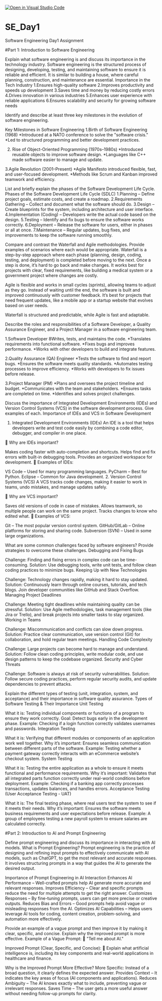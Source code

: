 [![Open in Visual Studio Code](https://classroom.github.com/assets/open-in-vscode-2e0aaae1b6195c2367325f4f02e2d04e9abb55f0b24a779b69b11b9e10269abc.svg)](https://classroom.github.com/online_ide?assignment_repo_id=18668386&assignment_repo_type=AssignmentRepo)
# SE_Day1
Software Engineering Day1 Assignment

#Part 1: Introduction to Software Engineering

Explain what software engineering is and discuss its importance in the technology industry.
Software engineering is the structured process of designing, developing, testing, and maintaining software to ensure it is reliable and efficient. It is similar to building a house, where careful planning, construction, and maintenance are essential.
Importance in the Tech Industry
1.Ensures high-quality software
2.Improves productivity and speeds up development
3.Saves time and money by reducing costly errors
4.Drives innovation in various industries
5.Enhances user experience with reliable applications
6.Ensures scalability and security for growing software needs

Identify and describe at least three key milestones in the evolution of software engineering.

Key Milestones in Software Engineering
1.Birth of Software Engineering (1968)
*Introduced at a NATO conference to solve the "software crisis."
*Led to structured programming and better development practices.

2. Rise of Object-Oriented Programming (1970s–1980s)
*Introduced reusable objects to improve software design.
*Languages like C++ made software easier to manage and update.

3.Agile Revolution (2001–Present)
*Agile Manifesto introduced flexible, fast, and user-focused development.
*Methods like Scrum and Kanban improved teamwork and efficiency.

List and briefly explain the phases of the Software Development Life Cycle.
Phases of the Software Development Life Cycle (SDLC)
1.Planning – Define project goals, estimate costs, and create a roadmap.
2.Requirements Gathering – Collect and document what the software should do.
3.Design – Create blueprints for the system, including architecture and user interface.
4.Implementation (Coding) – Developers write the actual code based on the design.
5.Testing – Identify and fix bugs to ensure the software works correctly.
6.Deployment – Release the software for users, either in phases or all at once.
7.Maintenance – Regular updates, bug fixes, and improvements to keep the software running smoothly.


Compare and contrast the Waterfall and Agile methodologies. Provide examples of scenarios where each would be appropriate.
Waterfall is a step-by-step approach where each phase (planning, design, coding, testing, and deployment) is completed before moving to the next. Once a step is done, it’s hard to go back and make changes. It works best for projects with clear, fixed requirements, like building a medical system or a government project where changes are costly.

Agile is flexible and works in small cycles (sprints), allowing teams to adjust as they go. Instead of waiting until the end, the software is built and improved continuously with customer feedback. It’s best for projects that need frequent updates, like a mobile app or a startup website that evolves based on user needs.

Waterfall is structured and predictable, while Agile is fast and adaptable.

Describe the roles and responsibilities of a Software Developer, a Quality Assurance Engineer, and a Project Manager in a software engineering team.

1.Software Developer 
8Writes, tests, and maintains the code.
*Translates requirements into functional software.
*Fixes bugs and improves performance.
*Works with other developers to build and integrate features.

2.Quality Assurance (QA) Engineer 
*Tests the software to find and report bugs.
*Ensures the software meets quality standards.
*Automates testing processes to improve efficiency.
*Works with developers to fix issues before release.

3.Project Manager (PM)
*Plans and oversees the project timeline and budget.
*Communicates with the team and stakeholders.
*Ensures tasks are completed on time.
*Identifies and solves project challenges.

Discuss the importance of Integrated Development Environments (IDEs) and Version Control Systems (VCS) in the software development process. Give examples of each.
Importance of IDEs and VCS in Software Development
1. Integrated Development Environments (IDEs)
An IDE is a tool that helps developers write and test code easily by combining a code editor, debugger, and compiler in one place.

🔹 Why are IDEs important?

Makes coding faster with auto-completion and shortcuts.
Helps find and fix errors with built-in debugging tools.
Provides an organized workspace for development.
🔹 Examples of IDEs:

VS Code – Used for many programming languages.
PyCharm – Best for Python.
Eclipse – Common for Java development.
2. Version Control Systems (VCS)
A VCS tracks code changes, making it easier to work in teams, undo mistakes, and manage updates safely.

🔹 Why are VCS important?

Saves old versions of code in case of mistakes.
Allows teamwork, so multiple people can work on the same project.
Tracks changes to know who edited what.
🔹 Examples of VCS:

Git – The most popular version control system.
GitHub/GitLab – Online platforms for storing and sharing code.
Subversion (SVN) – Used in some large organizations.

What are some common challenges faced by software engineers? Provide strategies to overcome these challenges.
Debugging and Fixing Bugs 

Challenge: Finding and fixing errors in complex code can be time-consuming.
Solution: Use debugging tools, write unit tests, and follow clean coding practices to minimize bugs.
Keeping Up with New Technologies 

Challenge: Technology changes rapidly, making it hard to stay updated.
Solution: Continuously learn through online courses, tutorials, and tech blogs. Join developer communities like GitHub and Stack Overflow.
Managing Project Deadlines 

Challenge: Meeting tight deadlines while maintaining quality can be stressful.
Solution: Use Agile methodologies, task management tools (like Jira or Trello), and break projects into smaller tasks to stay organized.
Working in Teams 

Challenge: Miscommunication and conflicts can slow down progress.
Solution: Practice clear communication, use version control (Git) for collaboration, and hold regular team meetings.
Handling Code Complexity 

Challenge: Large projects can become hard to manage and understand.
Solution: Follow clean coding principles, write modular code, and use design patterns to keep the codebase organized.
Security and Cyber Threats 

Challenge: Software is always at risk of security vulnerabilities.
Solution: Follow secure coding practices, perform regular security audits, and update dependencies to prevent attacks.

Explain the different types of testing (unit, integration, system, and acceptance) and their importance in software quality assurance.
Types of Software Testing & Their Importance
Unit Testing 

What it is: Testing individual components or functions of a program to ensure they work correctly.
Goal: Detect bugs early in the development phase.
Example: Checking if a login function correctly validates usernames and passwords.
Integration Testing 

What it is: Verifying that different modules or components of an application work well together.
Why it’s important: Ensures seamless communication between different parts of the software.
Example: Testing whether a payment gateway correctly interacts with an eCommerce website’s checkout system.
System Testing 

What it is: Testing the entire application as a whole to ensure it meets functional and performance requirements.
Why it’s important: Validates that all integrated parts function correctly under real-world conditions before deployment.
Example: Checking if a banking app correctly processes transactions, updates balances, and handles errors.
Acceptance Testing (User Acceptance Testing - UAT) 

What it is: The final testing phase, where real users test the system to see if it meets their needs.
Why it’s important: Ensures the software meets business requirements and user expectations before release.
Example: A group of employees testing a new payroll system to ensure salaries are calculated correctly.

#Part 2: Introduction to AI and Prompt Engineering


Define prompt engineering and discuss its importance in interacting with AI models.
What is Prompt Engineering?
Prompt engineering is the practice of designing and refining input prompts to effectively communicate with AI models, such as ChatGPT, to get the most relevant and accurate responses. It involves structuring prompts in a way that guides the AI to generate the desired output.

Importance of Prompt Engineering in AI Interaction
Enhances AI Performance – Well-crafted prompts help AI generate more accurate and relevant responses.
Improves Efficiency – Clear and specific prompts reduce the need for multiple attempts to get the right answer.
Customizes Responses – By fine-tuning prompts, users can get more precise or creative outputs.
Reduces Bias and Errors – Good prompts help avoid vague or misleading responses from the AI.
Optimizes AI Capabilities – Helps users leverage AI tools for coding, content creation, problem-solving, and automation more effectively.

Provide an example of a vague prompt and then improve it by making it clear, specific, and concise. Explain why the improved prompt is more effective.
Example of a Vague Prompt:
🔹 "Tell me about AI."

Improved Prompt (Clear, Specific, and Concise):
🔹 Explain what artificial intelligence is, including its key components and real-world applications in healthcare and finance.

Why is the Improved Prompt More Effective?
More Specific: Instead of a broad question, it clearly defines the expected answer.
Provides Context – It indicates the key areas of focus (AI components and applications).
Reduces Ambiguity – The AI knows exactly what to include, preventing vague or irrelevant responses.
Saves Time – The user gets a more useful answer without needing follow-up prompts for clarity.
